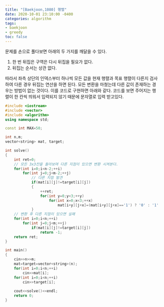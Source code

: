 ```yaml
---
title: "[Baekjoon,1080] 행렬"
date: 2020-10-01 23:10:00 -0400
categories: algorithm 
tags:
- baekjoon 
- greedy
toc: false
---
```


문제를 손으로 풀다보면 아래의 두 가지를 깨달을 수 있다.  

1. 한 번 뒤집은 구역은 다시 뒤집을 필요가 없다. 
2. 뒤집는 순서는 상관 없다. 

따라서 좌측 상단의 인덱스부터 하나씩 모든 값을 현재 행렬과 목표 행렬이 다른지 검사하여 다른 경우 뒤집는 연산을 하면 된다. 
모든 변환을 마쳤는데 다른 값이 존재하는 경우는 방법이 없는 것이다. 이를 코드로 구현하면 아래와 같다. 
코드를 보면 주어지는 행렬이 한 칸씩 띄워서 입력되지 않기 때문에 문자열로 입력 받고있다. 
```cpp
#include <iostream>
#include <vector>
#include <algorithm>
using namespace std;

const int MAX=50;

int n,m;
vector<string> mat, target;

int solve()
{
    int ret=0;
    // 모든 3x3칸을 돌아보며 다른 지점이 있으면 변환 시켜본다. 
    for(int i=0;i<n-2;++i)
        for(int j=0;j<m-2;++j)
            // 다른 지점 발견 
            if(mat[i][j]!=target[i][j])
            {
                ++ret;
                for(int y=0;y<3;++y)
                    for(int x=0;x<3;++x)
                        mat[i+y][j+x]=(mat[i+y][j+x]=='1') ? '0' : '1';
            }
    // 변환 후 다른 지점이 있으면 실패 
    for(int i=0;i<n;++i)
        for(int j=0;j<m;++j)
            if(mat[i][j]!=target[i][j])
                return -1;
    return ret;
}

int main()
{
    cin>>n>>m;
    mat=target=vector<string>(n);
    for(int i=0;i<n;++i)
        cin>>mat[i];
    for(int i=0;i<n;++i)
        cin>>target[i];
    
    cout<<solve()<<endl;
    return 0;
}
```
